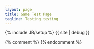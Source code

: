 ```yaml
---
layout: page
title: Game Test Page
tagline: Testing testing
---
```

{% include JB/setup %}
{{ site | debug }}



{% comment %} <!--vim: set wrap filetype=markdown ts=8 tw=0 fileencoding=utf-8 :--> {% endcomment %}

